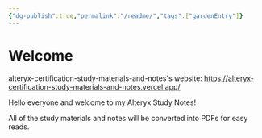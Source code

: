 ```yaml
---
{"dg-publish":true,"permalink":"/readme/","tags":["gardenEntry"]}
---
```



# Welcome

alteryx-certification-study-materials-and-notes's website:
https://alteryx-certification-study-materials-and-notes.vercel.app/
 
Hello everyone and welcome to my Alteryx Study Notes!

All of the study materials and notes will be converted into PDFs for easy reads.

